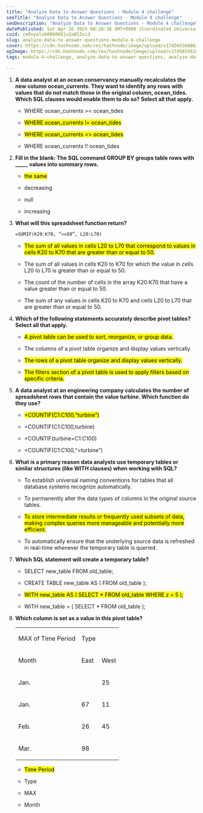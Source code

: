 ```yaml
---
title: "Analyze Data to Answer Questions - Module 4 challenge"
seoTitle: "Analyze Data to Answer Questions - Module 4 challenge"
seoDescription: "Analyze Data to Answer Questions - Module 4 challenge"
datePublished: Sat Apr 26 2025 08:20:36 GMT+0000 (Coordinated Universal Time)
cuid: cm9xyalob000008ju2a853sid
slug: analyze-data-to-answer-questions-module-4-challenge
cover: https://cdn.hashnode.com/res/hashnode/image/upload/v1745655608619/50b2ccda-faf4-4632-a08e-d73c09216c8f.png
ogImage: https://cdn.hashnode.com/res/hashnode/image/upload/v1745655624238/bbe30a58-8108-47d8-adf6-4788d14fcd4b.png
tags: module-4-challenge, analyze-data-to-answer-questions, analyze-data-to-answer-questions-module-4-challenge

---
```


1. **A data analyst at an ocean conservancy manually recalculates the new column ocean\_currents. They want to identify any rows with values that do not match those in the original column, ocean\_tides. Which SQL clauses would enable them to do so? Select all that apply.**
    
    * WHERE ocean\_currents &gt;&lt; ocean\_tides
        
    * <mark>WHERE ocean_currents != ocean_tides</mark>
        
    * <mark>WHERE ocean_currents &lt;&gt; ocean_tides</mark>
        
    * WHERE ocean\_currents !! ocean\_tides
        
2. **Fill in the blank: The SQL command GROUP BY groups table rows with \_\_\_\_\_ values into summary rows.**
    
    * <mark>the same</mark>
        
    * decreasing
        
    * null
        
    * increasing
        
3. **What will this spreadsheet function return?**
    
    ```apache
    =SUMIF(K20:K70, ”>=50”, L20:L70)
    ```
    
    * <mark>The sum of all values in cells L20 to L70 that correspond to values in cells K20 to K70 that are greater than or equal to 50.</mark>
        
    * The sum of all values in cells K20 to K70 for which the value in cells L20 to L70 is greater than or equal to 50.
        
    * The count of the number of cells in the array K20:K70 that have a value greater than or equal to 50.
        
    * The sum of any values in cells K20 to K70 and cells L20 to L70 that are greater than or equal to 50.
        
4. **Which of the following statements accurately describe pivot tables? Select all that apply.**
    
    * <mark>A pivot table can be used to sort, reorganize, or group data.</mark>
        
    * The columns of a pivot table organize and display values vertically.
        
    * <mark>The rows of a pivot table organize and display values vertically.</mark>
        
    * <mark>The filters section of a pivot table is used to apply filters based on specific criteria.</mark>
        
5. **A data analyst at an engineering company calculates the number of spreadsheet rows that contain the value turbine. Which function do they use?**
    
    * <mark>=COUNTIF(C1:C100,“turbine”)</mark>
        
    * \=COUNTIF(C1:C100,turbine)
        
    * \=COUNTIF(turbine=C1:C100)
        
    * \=COUNTIF(C1:C100,“=turbine”)
        
6. **What is a primary reason data analysts use temporary tables or similar structures (like WITH clauses) when working with SQL?**
    
    * To establish universal naming conventions for tables that all database systems recognize automatically.
        
    * To permanently alter the data types of columns in the original source tables.
        
    * <mark>To store intermediate results or frequently used subsets of data, making complex queries more manageable and potentially more efficient.</mark>
        
    * To automatically ensure that the underlying source data is refreshed in real-time whenever the temporary table is queried.
        
7. **Which SQL statement will create a temporary table?**
    
    * SELECT new\_table FROM old\_table;
        
    * CREATE TABLE new\_table AS ( FROM old\_table );
        
    * <mark>WITH&nbsp;new_table&nbsp;AS&nbsp;( SELECT&nbsp;*&nbsp;FROM&nbsp;old_table&nbsp;WHERE&nbsp;z&nbsp;=&nbsp;5 );</mark>
        
    * WITH new\_table = ( SELECT \* FROM old\_table );
        
8. **Which column is set as a value in this pivot table?**
    
    <table><tbody><tr><td colspan="1" rowspan="1"><p>MAX of Time Period</p></td><td colspan="1" rowspan="1"><p>Type</p></td><td colspan="1" rowspan="1"><p></p></td></tr><tr><td colspan="1" rowspan="1"><p>Month</p></td><td colspan="1" rowspan="1"><p>East</p></td><td colspan="1" rowspan="1"><p>West</p></td></tr><tr><td colspan="1" rowspan="1"><p>Jan.</p></td><td colspan="1" rowspan="1"><p></p></td><td colspan="1" rowspan="1"><p>25</p></td></tr><tr><td colspan="1" rowspan="1"><p>Jan.</p></td><td colspan="1" rowspan="1"><p>67</p></td><td colspan="1" rowspan="1"><p>11</p></td></tr><tr><td colspan="1" rowspan="1"><p>Feb.</p></td><td colspan="1" rowspan="1"><p>26</p></td><td colspan="1" rowspan="1"><p>45</p></td></tr><tr><td colspan="1" rowspan="1"><p>Mar.</p></td><td colspan="1" rowspan="1"><p>98</p></td><td colspan="1" rowspan="1"><p></p></td></tr></tbody></table>
    
    * <mark>Time Period</mark>
        
    * Type
        
    * MAX
        
    * Month
